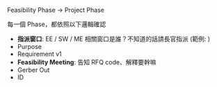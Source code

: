 

Feasibility Phase → Project Phase

每一個 Phase，都依照以下邏輯確認
- **指派窗口**: EE / SW / ME 相關窗口是誰？不知道的話請長官指派 (範例: )
- Purpose
- Requirement v1
- **Feasibility Meeting**: 告知 RFQ code、解釋要幹嘛
- Gerber Out
- ID

